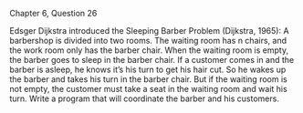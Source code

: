 Chapter 6, Question 26

Edsger Dijkstra introduced the Sleeping Barber Problem (Dijkstra, 1965): A
barbershop is divided into two rooms. The waiting room has n chairs, and the
work room only has the barber chair. When the waiting room is empty, the
barber goes to sleep in the barber chair. If a customer comes in and the barber
is asleep, he knows it’s his turn to get his hair cut. So he wakes up the barber
and takes his turn in the barber chair. But if the waiting room is not empty, the
customer must take a seat in the waiting room and wait his turn. Write a program
that will coordinate the barber and his customers.